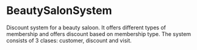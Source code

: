 # BeautySalonSystem
Discount system for a beauty saloon. It offers different types of membership and offers discount based on membership type.
The system consists of 3 clases: customer, discount and visit.
